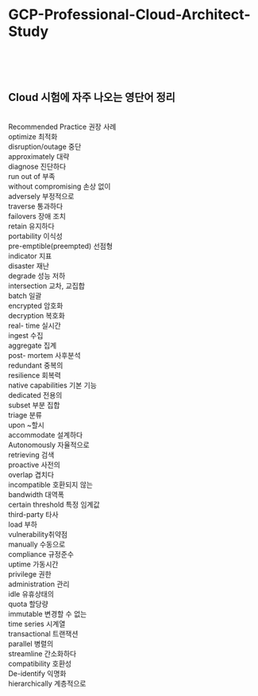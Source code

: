 # GCP-Professional-Cloud-Architect-Study
<br>
<br>
<br>

## Cloud 시험에 자주 나오는 영단어 정리
<br>
Recommended Practice 권장 사례<br>
optimize 최적화<br>
disruption/outage 중단<br>
approximately 대략<br>
diagnose 진단하다<br>
run out of 부족<br>
without compromising 손상 없이<br>
adversely 부정적으로<br>
traverse 통과하다<br>
failovers 장애 조치<br>
retain 유지하다<br>
portability 이식성<br>
pre-emptible(preempted) 선점형<br>
indicator 지표<br>
disaster 재난<br>
degrade 성능 저하<br>
intersection 교차, 교집합<br>
batch 일괄<br>
encrypted 암호화<br>
decryption 복호화<br>
real- time 실시간<br>
ingest 수집<br>
aggregate 집계<br>
post- mortem 사후분석<br>
redundant 중복의<br>
resilience 회복력<br>
native capabilities 기본 기능<br>
dedicated 전용의<br>
subset 부분 집합<br>
triage 분류<br>
upon ~할시<br>
accommodate 설계하다<br>
Autonomously 자율적으로<br>
retrieving 검색<br>
proactive 사전의<br>
overlap 겹치다<br>
incompatible 호환되지 않는<br>
bandwidth 대역폭<br>
certain threshold 특정 임계값<br>
third-party 타사<br>
load 부하<br>
vulnerability취약점 <br>
manually 수동으로 <br>
compliance 규정준수<br>
uptime 가동시간 <br>
privilege 권한<br>
administration 관리<br>
idle 유휴상태의<br>
quota 할당량<br>
immutable 변경할 수 없는<br>
time series 시계열<br>
transactional 트랜잭션<br>
parallel 병렬의<br>
streamline 간소화하다<br>
compatibility 호환성<br>
De-identify 익명화<br>
hierarchically 계층적으로<br>


